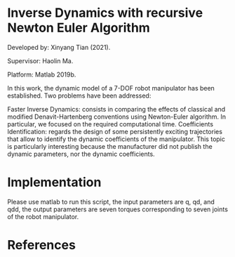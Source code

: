 # Inverse Dynamics with recursive Newton Euler Algorithm
Developed by: Xinyang Tian (2021).

Supervisor: Haolin Ma.

Platform: Matlab 2019b.

In this work, the dynamic model of a 7-DOF robot manipulator has been established. Two problems have been addressed:

Faster Inverse Dynamics: consists in comparing the effects of classical and modified Denavit-Hartenberg conventions using Newton-Euler algorithm. In particular, we focused on the required computational time.
Coefficients Identification: regards the design of some persistently exciting trajectories that allow to identify the dynamic coefficients of the manipulator. This topic is particularly interesting because the manufacturer did not publish the dynamic parameters, nor the dynamic coefficients.

# Implementation 
Please use matlab to run this script, the input parameters are q, qd, and qdd, the output parameters are seven torques corresponding to seven joints of the robot manipulator.  

# References
